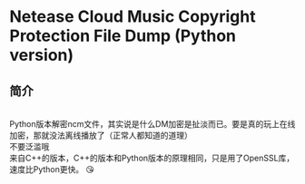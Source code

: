 # Netease Cloud Music Copyright Protection File Dump (Python version)

## 简介

<br /> Python版本解密ncm文件，其实说是什么DM加密是扯淡而已。要是真的玩上在线加密，那就没法离线播放了（正常人都知道的道理）
<br /> 不要泛滥哦
<br /> 来自C++的版本，C++的版本和Python版本的原理相同，只是用了OpenSSL库，速度比Python更快。
😘

